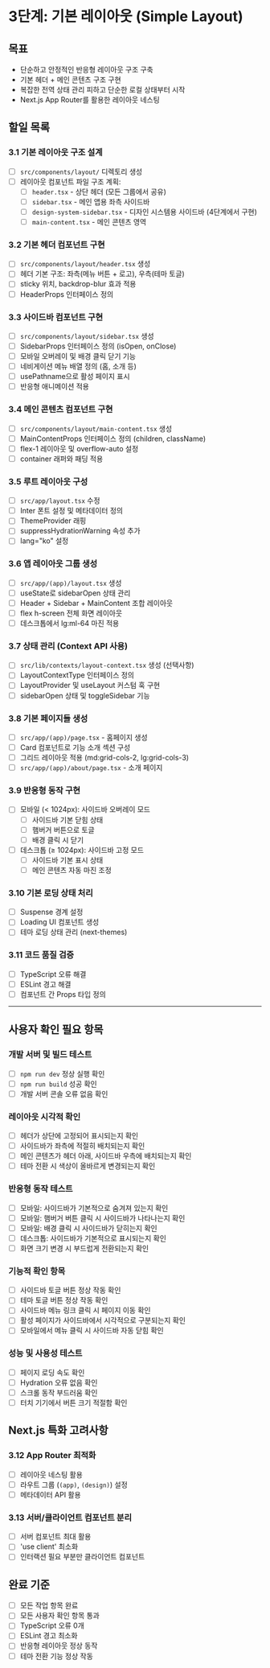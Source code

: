 # 3단계: 기본 레이아웃 (Simple Layout)

## 목표
- 단순하고 안정적인 반응형 레이아웃 구조 구축
- 기본 헤더 + 메인 콘텐츠 구조 구현
- 복잡한 전역 상태 관리 피하고 단순한 로컬 상태부터 시작
- Next.js App Router를 활용한 레이아웃 네스팅

## 할일 목록

### 3.1 기본 레이아웃 구조 설계
- [ ] `src/components/layout/` 디렉토리 생성
- [ ] 레이아웃 컴포넌트 파일 구조 계획:
  - [ ] `header.tsx` - 상단 헤더 (모든 그룹에서 공유)
  - [ ] `sidebar.tsx` - 메인 앱용 좌측 사이드바
  - [ ] `design-system-sidebar.tsx` - 디자인 시스템용 사이드바 (4단계에서 구현)
  - [ ] `main-content.tsx` - 메인 콘텐츠 영역

### 3.2 기본 헤더 컴포넌트 구현
- [ ] `src/components/layout/header.tsx` 생성
- [ ] 헤더 기본 구조: 좌측(메뉴 버튼 + 로고), 우측(테마 토글)
- [ ] sticky 위치, backdrop-blur 효과 적용
- [ ] HeaderProps 인터페이스 정의

### 3.3 사이드바 컴포넌트 구현
- [ ] `src/components/layout/sidebar.tsx` 생성
- [ ] SidebarProps 인터페이스 정의 (isOpen, onClose)
- [ ] 모바일 오버레이 및 배경 클릭 닫기 기능
- [ ] 네비게이션 메뉴 배열 정의 (홈, 소개 등)
- [ ] usePathname으로 활성 페이지 표시
- [ ] 반응형 애니메이션 적용

### 3.4 메인 콘텐츠 컴포넌트 구현
- [ ] `src/components/layout/main-content.tsx` 생성
- [ ] MainContentProps 인터페이스 정의 (children, className)
- [ ] flex-1 레이아웃 및 overflow-auto 설정
- [ ] container 래퍼와 패딩 적용

### 3.5 루트 레이아웃 구성
- [ ] `src/app/layout.tsx` 수정
- [ ] Inter 폰트 설정 및 메타데이터 정의
- [ ] ThemeProvider 래핑
- [ ] suppressHydrationWarning 속성 추가
- [ ] lang="ko" 설정

### 3.6 앱 레이아웃 그룹 생성
- [ ] `src/app/(app)/layout.tsx` 생성
- [ ] useState로 sidebarOpen 상태 관리
- [ ] Header + Sidebar + MainContent 조합 레이아웃
- [ ] flex h-screen 전체 화면 레이아웃
- [ ] 데스크톱에서 lg:ml-64 마진 적용

### 3.7 상태 관리 (Context API 사용)
- [ ] `src/lib/contexts/layout-context.tsx` 생성 (선택사항)
- [ ] LayoutContextType 인터페이스 정의
- [ ] LayoutProvider 및 useLayout 커스텀 훅 구현
- [ ] sidebarOpen 상태 및 toggleSidebar 기능

### 3.8 기본 페이지들 생성
- [ ] `src/app/(app)/page.tsx` - 홈페이지 생성
- [ ] Card 컴포넌트로 기능 소개 섹션 구성
- [ ] 그리드 레이아웃 적용 (md:grid-cols-2, lg:grid-cols-3)
- [ ] `src/app/(app)/about/page.tsx` - 소개 페이지

### 3.9 반응형 동작 구현
- [ ] 모바일 (< 1024px): 사이드바 오버레이 모드
  - [ ] 사이드바 기본 닫힘 상태
  - [ ] 햄버거 버튼으로 토글
  - [ ] 배경 클릭 시 닫기
- [ ] 데스크톱 (≥ 1024px): 사이드바 고정 모드
  - [ ] 사이드바 기본 표시 상태
  - [ ] 메인 콘텐츠 자동 마진 조정

### 3.10 기본 로딩 상태 처리
- [ ] Suspense 경계 설정
- [ ] Loading UI 컴포넌트 생성
- [ ] 테마 로딩 상태 관리 (next-themes)

### 3.11 코드 품질 검증
- [ ] TypeScript 오류 해결
- [ ] ESLint 경고 해결
- [ ] 컴포넌트 간 Props 타입 정의

---

## 사용자 확인 필요 항목

### 개발 서버 및 빌드 테스트
- [ ] `npm run dev` 정상 실행 확인
- [ ] `npm run build` 성공 확인
- [ ] 개발 서버 콘솔 오류 없음 확인

### 레이아웃 시각적 확인
- [ ] 헤더가 상단에 고정되어 표시되는지 확인
- [ ] 사이드바가 좌측에 적절히 배치되는지 확인
- [ ] 메인 콘텐츠가 헤더 아래, 사이드바 우측에 배치되는지 확인
- [ ] 테마 전환 시 색상이 올바르게 변경되는지 확인

### 반응형 동작 테스트
- [ ] 모바일: 사이드바가 기본적으로 숨겨져 있는지 확인
- [ ] 모바일: 햄버거 버튼 클릭 시 사이드바가 나타나는지 확인
- [ ] 모바일: 배경 클릭 시 사이드바가 닫히는지 확인
- [ ] 데스크톱: 사이드바가 기본적으로 표시되는지 확인
- [ ] 화면 크기 변경 시 부드럽게 전환되는지 확인

### 기능적 확인 항목
- [ ] 사이드바 토글 버튼 정상 작동 확인
- [ ] 테마 토글 버튼 정상 작동 확인
- [ ] 사이드바 메뉴 링크 클릭 시 페이지 이동 확인
- [ ] 활성 페이지가 사이드바에서 시각적으로 구분되는지 확인
- [ ] 모바일에서 메뉴 클릭 시 사이드바 자동 닫힘 확인

### 성능 및 사용성 테스트
- [ ] 페이지 로딩 속도 확인
- [ ] Hydration 오류 없음 확인
- [ ] 스크롤 동작 부드러움 확인
- [ ] 터치 기기에서 버튼 크기 적절함 확인

## Next.js 특화 고려사항

### 3.12 App Router 최적화
- [ ] 레이아웃 네스팅 활용
- [ ] 라우트 그룹 (`(app)`, `(design)`) 설정
- [ ] 메타데이터 API 활용

### 3.13 서버/클라이언트 컴포넌트 분리
- [ ] 서버 컴포넌트 최대 활용
- [ ] 'use client' 최소화
- [ ] 인터랙션 필요 부분만 클라이언트 컴포넌트

## 완료 기준
- [ ] 모든 작업 항목 완료
- [ ] 모든 사용자 확인 항목 통과
- [ ] TypeScript 오류 0개
- [ ] ESLint 경고 최소화
- [ ] 반응형 레이아웃 정상 동작
- [ ] 테마 전환 기능 정상 작동